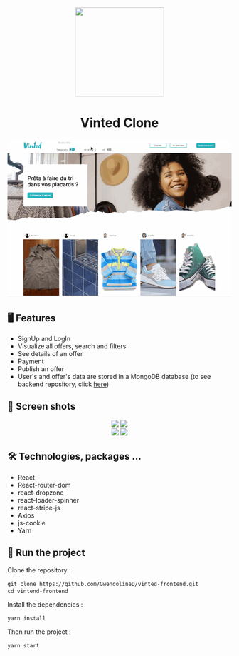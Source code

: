 <div align="center">
<img width="200" height="200" src="https://res.cloudinary.com/du3ko16j1/image/upload/v1647536906/vinted/ff17f4cacae3ff45764a92cd5e32a4b6_k2edyd.jpg">
</div>

<div align="center">
  <h1> Vinted Clone </h1>
</div>

<div align="center">
  <img src="./src/assets/VintedRecord2.gif" width="600">
</div>


## 🖥 Features

- SignUp and LogIn
- Visualize all offers, search and filters
- See details of an offer
- Payment
- Publish an offer
- User's and offer's data are stored in a MongoDB database (to see backend repository, click <a href="https://github.com/GwendolineD/vinted-Le-Reacteur" target="_blank">here</a>)


## 📸 Screen shots

<div align="center" >
<img width="500"  src="https://res.cloudinary.com/du3ko16j1/image/upload/v1647596291/vinted/Capture_d_e%CC%81cran_2022-03-18_a%CC%80_10.30.36_hd5v1i.png">
  <img width="500"  src="https://res.cloudinary.com/du3ko16j1/image/upload/v1647596294/vinted/Capture_d_e%CC%81cran_2022-03-18_a%CC%80_10.31.24_n9jg8m.png">
  </div>
  
<div align="center">
  <img width="500"  src="https://res.cloudinary.com/du3ko16j1/image/upload/v1647596305/vinted/Capture_d_e%CC%81cran_2022-03-18_a%CC%80_10.32.31_qhwn3o.png">
  <img width="500"  src="https://res.cloudinary.com/du3ko16j1/image/upload/v1647596308/vinted/Capture_d_e%CC%81cran_2022-03-18_a%CC%80_10.33.27_jzk2ry.png">
</div>

## 🛠 Technologies, packages ...

- React
- React-router-dom
- react-dropzone
- react-loader-spinner
- react-stripe-js
- Axios
- js-cookie
- Yarn

## 👀 Run the project

Clone the repository :

```
git clone https://github.com/GwendolineD/vinted-frontend.git
cd vintend-frontend
```

Install the dependencies :

```
yarn install
```

Then run the project :

```
yarn start
```
